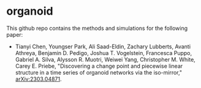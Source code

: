 # organoid
This github repo contains the methods and simulations for the following paper:

* Tianyi Chen, Youngser Park, Ali Saad-Eldin, Zachary Lubberts, Avanti Athreya, Benjamin D. Pedigo, Joshua T. Vogelstein, Francesca Puppo, Gabriel A. Silva, Alysson R. Muotri, Weiwei Yang, Christopher M. White, Carey E. Priebe, "Discovering a change point and piecewise linear structure in a time series of organoid networks via the iso-mirror," [arXiv:2303.04871](https://arxiv.org/abs/2303.04871).


